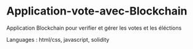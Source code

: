 # Application-vote-avec-Blockchain

Application Blockchain pour verifier et gérer les votes et les éléctions 

Languages : html/css, javascript, solidity 
